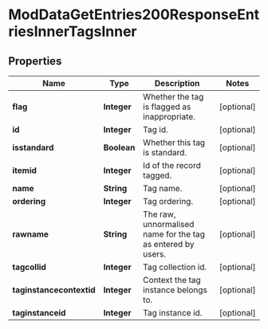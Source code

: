

# ModDataGetEntries200ResponseEntriesInnerTagsInner


## Properties

| Name | Type | Description | Notes |
|------------ | ------------- | ------------- | -------------|
|**flag** | **Integer** | Whether the tag is flagged as inappropriate. |  [optional] |
|**id** | **Integer** | Tag id. |  [optional] |
|**isstandard** | **Boolean** | Whether this tag is standard. |  [optional] |
|**itemid** | **Integer** | Id of the record tagged. |  [optional] |
|**name** | **String** | Tag name. |  [optional] |
|**ordering** | **Integer** | Tag ordering. |  [optional] |
|**rawname** | **String** | The raw, unnormalised name for the tag as entered by users. |  [optional] |
|**tagcollid** | **Integer** | Tag collection id. |  [optional] |
|**taginstancecontextid** | **Integer** | Context the tag instance belongs to. |  [optional] |
|**taginstanceid** | **Integer** | Tag instance id. |  [optional] |




